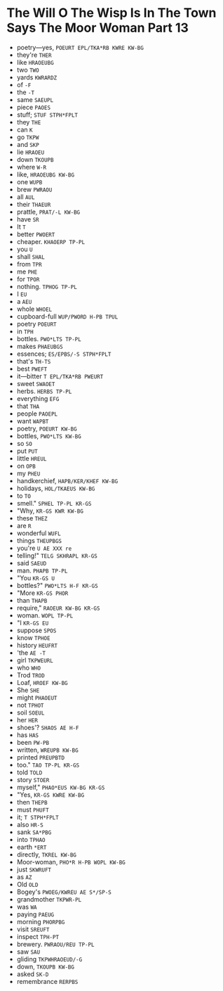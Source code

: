 # The Will O The Wisp Is In The Town Says The Moor Woman Part 13

* poetry—yes, `POEURT EPL/TKA*RB KWRE KW-BG`
* they're `THER`
* like `HRAOEUBG`
* two `TWO`
* yards `KWRARDZ`
* of `-F`
* the `-T`
* same `SAEUPL`
* piece `PAOES`
* stuff; `STUF STPH*FPLT`
* they `THE`
* can `K`
* go `TKPW`
* and `SKP`
* lie `HRAOEU`
* down `TKOUPB`
* where `W-R`
* like, `HRAOEUBG KW-BG`
* one `WUPB`
* brew `PWRAOU`
* all `AUL`
* their `THAEUR`
* prattle, `PRAT/-L KW-BG`
* have `SR`
* It `T`
* better `PWOERT`
* cheaper. `KHAOERP TP-PL`
* you `U`
* shall `SHAL`
* from `TPR`
* me `PHE`
* for `TPOR`
* nothing. `TPHOG TP-PL`
* I `EU`
* a `AEU`
* whole `WHOEL`
* cupboard-full `WUP/PWORD H-PB TPUL`
* poetry `POEURT`
* in `TPH`
* bottles. `PWO*LTS TP-PL`
* makes `PHAEUBGS`
* essences; `ES/EPBS/-S STPH*FPLT`
* that's `TH-TS`
* best `PWEFT`
* it—bitter `T EPL/TKA*RB PWEURT`
* sweet `SWAOET`
* herbs. `HERBS TP-PL`
* everything `EFG`
* that `THA`
* people `PAOEPL`
* want `WAPBT`
* poetry, `POEURT KW-BG`
* bottles, `PWO*LTS KW-BG`
* so `SO`
* put `PUT`
* little `HREUL`
* on `OPB`
* my `PHEU`
* handkerchief, `HAPB/KER/KHEF KW-BG`
* holidays, `HOL/TKAEUS KW-BG`
* to `TO`
* smell." `SPHEL TP-PL KR-GS`
* "Why, `KR-GS KWR KW-BG`
* these `THEZ`
* are `R`
* wonderful `WUFL`
* things `THEUPBGS`
* you're `U AE XXX re`
* telling!" `TELG SKHRAPL KR-GS`
* said `SAEUD`
* man. `PHAPB TP-PL`
* "You `KR-GS U`
* bottles?" `PWO*LTS H-F KR-GS`
* "More `KR-GS PHOR`
* than `THAPB`
* require," `RAOEUR KW-BG KR-GS`
* woman. `WOPL TP-PL`
* "I `KR-GS EU`
* suppose `SPOS`
* know `TPHOE`
* history `HEUFRT`
* 'the `AE -T`
* girl `TKPWEURL`
* who `WHO`
* Trod `TROD`
* Loaf, `HROEF KW-BG`
* She `SHE`
* might `PHAOEUT`
* not `TPHOT`
* soil `SOEUL`
* her `HER`
* shoes'? `SHAOS AE H-F`
* has `HAS`
* been `PW-PB`
* written, `WREUPB KW-BG`
* printed `PREUPBTD`
* too." `TAO TP-PL KR-GS`
* told `TOLD`
* story `STOER`
* myself," `PHAO*EUS KW-BG KR-GS`
* "Yes, `KR-GS KWRE KW-BG`
* then `THEPB`
* must `PHUFT`
* it; `T STPH*FPLT`
* also `HR-S`
* sank `SA*PBG`
* into `TPHAO`
* earth `*ERT`
* directly, `TKREL KW-BG`
* Moor-woman, `PHO*R H-PB WOPL KW-BG`
* just `SKWRUFT`
* as `AZ`
* Old `OLD`
* Bogey's `PWOEG/KWREU AE S*/SP-S`
* grandmother `TKPWR-PL`
* was `WA`
* paying `PAEUG`
* morning `PHORPBG`
* visit `SREUFT`
* inspect `TPH-PT`
* brewery. `PWRAOU/REU TP-PL`
* saw `SAU`
* gliding `TKPWHRAOEUD/-G`
* down, `TKOUPB KW-BG`
* asked `SK-D`
* remembrance `RERPBS`
